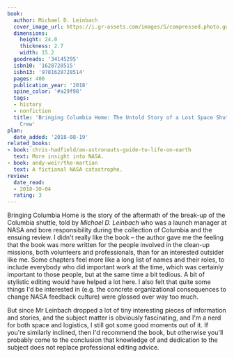 ```yaml
---
book:
  author: Michael D. Leinbach
  cover_image_url: https://i.gr-assets.com/images/S/compressed.photo.goodreads.com/books/1502131204l/34145295.jpg
  dimensions:
    height: 24.0
    thickness: 2.7
    width: 15.2
  goodreads: '34145295'
  isbn10: '1628728515'
  isbn13: '9781628728514'
  pages: 400
  publication_year: '2018'
  spine_color: '#a29f98'
  tags:
  - history
  - nonfiction
  title: 'Bringing Columbia Home: The Untold Story of a Lost Space Shuttle and Her
    Crew'
plan:
  date_added: '2018-08-19'
related_books:
- book: chris-hadfield/an-astronauts-guide-to-life-on-earth
  text: More insight into NASA.
- book: andy-weir/the-martian
  text: A fictional NASA catastrophe.
review:
  date_read:
  - 2018-10-04
  rating: 3
---
```


Bringing Columbia Home is the story of the aftermath of the break-up of the Columbia shuttle, told by *Michael D.
Leinbach* who was a launch manager at NASA and bore responsibility during the collection of Columbia and the ensuing
review. I didn't really like the book – the author gave me the feeling that the book was more written for the people
involved in the clean-up missions, both volunteers and professionals, than for an interested outsider like me. Some
chapters feel more like a long list of names and their roles, to include everybody who did important work at the time,
which was certainly important to those people, but at the same time a bit tedious. A bit of stylistic editing would have
helped a lot here. I also felt that quite some things I'd be interested in (e.g. the concrete organizational
consequences to change NASA feedback culture) were glossed over way too much.

But since Mr Leinbach dropped a lot of tiny interesting pieces of information and stories, and the subject matter is
obviously fascinating, and I'm a nerd for both space and logistics, I still got some good moments out of it. If you're
similarly inclined, then I'd recommend the book, but otherwise you'll probably come to the conclusion that knowledge of
and dedication to the subject does not replace professional editing advice.
